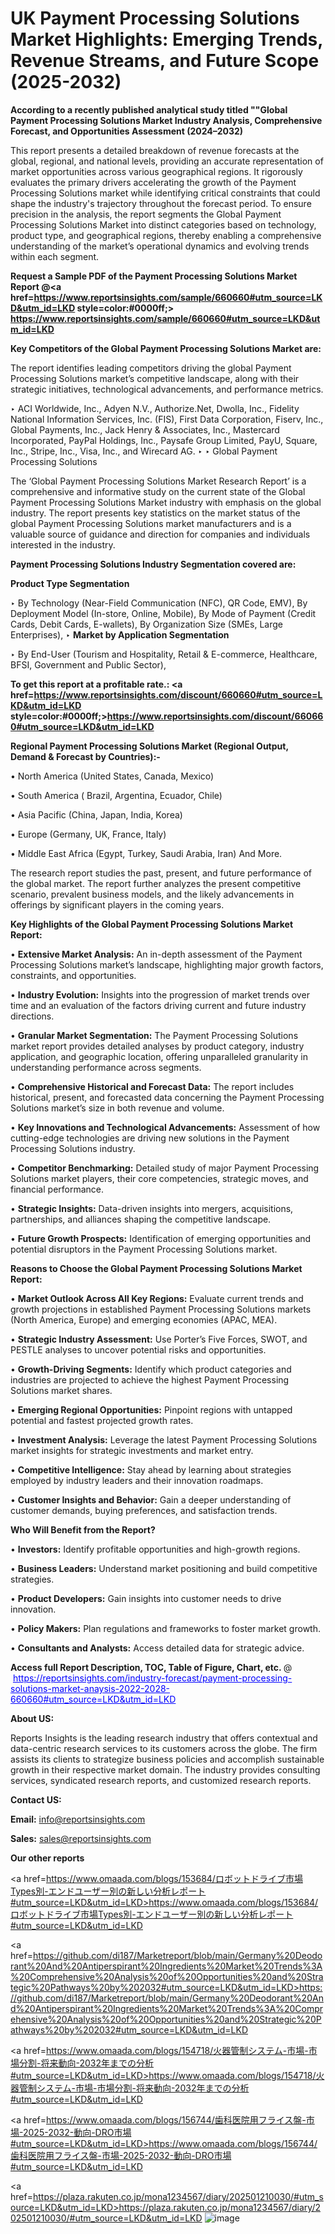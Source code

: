 # UK Payment Processing Solutions Market Highlights: Emerging Trends, Revenue Streams, and Future Scope (2025-2032)

<strong>According to a recently published analytical study titled ""Global Payment Processing Solutions Market Industry Analysis, Comprehensive Forecast, and Opportunities Assessment (2024–2032)</strong>

This report presents a detailed breakdown of revenue forecasts at the global, regional, and national levels, providing an accurate representation of market opportunities across various geographical regions. It rigorously evaluates the primary drivers accelerating the growth of the Payment Processing Solutions market while identifying critical constraints that could shape the industry's trajectory throughout the forecast period. To ensure precision in the analysis, the report segments the Global Payment Processing Solutions Market into distinct categories based on technology, product type, and geographical regions, thereby enabling a comprehensive understanding of the market’s operational dynamics and evolving trends within each segment.

<strong>Request a Sample PDF of the Payment Processing Solutions Market Report </strong><strong>@<a href=https://www.reportsinsights.com/sample/660660#utm_source=LKD&utm_id=LKD style=color:#0000ff;> https://www.reportsinsights.com/sample/660660#utm_source=LKD&utm_id=LKD</a></strong></font>

<strong>Key Competitors of the Global Payment Processing Solutions Market are:</strong>

The report identifies leading competitors driving the global Payment Processing Solutions market’s competitive landscape, along with their strategic initiatives, technological advancements, and performance metrics.

‣ ACI Worldwide, Inc., Adyen N.V., Authorize.Net, Dwolla, Inc., Fidelity National Information Services, Inc. (FIS), First Data Corporation, Fiserv, Inc., Global Payments, Inc., Jack Henry &amp; Associates, Inc., Mastercard Incorporated, PayPal Holdings, Inc., Paysafe Group Limited, PayU, Square, Inc., Stripe, Inc., Visa, Inc., and Wirecard AG.
‣ 
‣ Global Payment Processing Solutions

The ‘Global Payment Processing Solutions Market Research Report’ is a comprehensive and informative study on the current state of the Global Payment Processing Solutions Market industry with emphasis on the global industry. The report presents key statistics on the market status of the global Payment Processing Solutions market manufacturers and is a valuable source of guidance and direction for companies and individuals interested in the industry.

<strong>Payment Processing Solutions Industry Segmentation covered are:</strong>

<strong>Product Type Segmentation</strong>

‣ By Technology (Near-Field Communication (NFC), QR Code, EMV), By Deployment Model (In-store, Online, Mobile), By Mode of Payment (Credit Cards, Debit Cards, E-wallets), By Organization Size (SMEs, Large Enterprises),
‣ 
<strong>Market by Application Segmentation</strong>

‣ By End-User (Tourism and Hospitality, Retail & E-commerce, Healthcare, BFSI, Government and Public Sector),

<strong>To get this report at a profitable rate.: <a href=https://www.reportsinsights.com/discount/660660#utm_source=LKD&utm_id=LKD style=color:#0000ff;>https://www.reportsinsights.com/discount/660660#utm_source=LKD&utm_id=LKD</a></strong></font>

<strong>Regional Payment Processing Solutions Market (Regional Output, Demand &amp; Forecast by Countries):-</strong>

• North America (United States, Canada, Mexico)

• South America ( Brazil, Argentina, Ecuador, Chile)

• Asia Pacific (China, Japan, India, Korea)

• Europe (Germany, UK, France, Italy)

• Middle East Africa (Egypt, Turkey, Saudi Arabia, Iran) And More.

The research report studies the past, present, and future performance of the global market. The report further analyzes the present competitive scenario, prevalent business models, and the likely advancements in offerings by significant players in the coming years.

<strong>Key Highlights of the Global Payment Processing Solutions Market Report:</strong>

• <strong>Extensive Market Analysis:</strong> An in-depth assessment of the Payment Processing Solutions market’s landscape, highlighting major growth factors, constraints, and opportunities.

• <strong>Industry Evolution:</strong> Insights into the progression of market trends over time and an evaluation of the factors driving current and future industry directions.

• <strong>Granular Market Segmentation:</strong> The Payment Processing Solutions market report provides detailed analyses by product category, industry application, and geographic location, offering unparalleled granularity in understanding performance across segments.

• <strong>Comprehensive Historical and Forecast Data:</strong> The report includes historical, present, and forecasted data concerning the Payment Processing Solutions market’s size in both revenue and volume.

• <strong>Key Innovations and Technological Advancements:</strong> Assessment of how cutting-edge technologies are driving new solutions in the Payment Processing Solutions industry.

• <strong>Competitor Benchmarking:</strong> Detailed study of major Payment Processing Solutions market players, their core competencies, strategic moves, and financial performance.

• <strong>Strategic Insights:</strong> Data-driven insights into mergers, acquisitions, partnerships, and alliances shaping the competitive landscape.

• <strong>Future Growth Prospects:</strong> Identification of emerging opportunities and potential disruptors in the Payment Processing Solutions market.

<strong>Reasons to Choose the Global Payment Processing Solutions Market Report:</strong>

• <strong>Market Outlook Across All Key Regions:</strong> Evaluate current trends and growth projections in established Payment Processing Solutions markets (North America, Europe) and emerging economies (APAC, MEA).

• <strong>Strategic Industry Assessment:</strong> Use Porter’s Five Forces, SWOT, and PESTLE analyses to uncover potential risks and opportunities.

• <strong>Growth-Driving Segments:</strong> Identify which product categories and industries are projected to achieve the highest Payment Processing Solutions market shares.

• <strong>Emerging Regional Opportunities:</strong> Pinpoint regions with untapped potential and fastest projected growth rates.

• <strong>Investment Analysis:</strong> Leverage the latest Payment Processing Solutions market insights for strategic investments and market entry.

• <strong>Competitive Intelligence:</strong> Stay ahead by learning about strategies employed by industry leaders and their innovation roadmaps.

• <strong>Customer Insights and Behavior:</strong> Gain a deeper understanding of customer demands, buying preferences, and satisfaction trends.

<strong>Who Will Benefit from the Report?</strong>

• <strong>Investors:</strong> Identify profitable opportunities and high-growth regions.

• <strong>Business Leaders:</strong> Understand market positioning and build competitive strategies.

• <strong>Product Developers:</strong> Gain insights into customer needs to drive innovation.

• <strong>Policy Makers:</strong> Plan regulations and frameworks to foster market growth.

• <strong>Consultants and Analysts:</strong> Access detailed data for strategic advice.
</ul>
<strong>Access full Report Description, TOC, Table of Figure, Chart, etc. </strong>@  <a href=https://reportsinsights.com/industry-forecast/payment-processing-solutions-market-anaysis-2022-2028-660660#utm_source=LKD&utm_id=LKD style=color:#0000ff;>https://reportsinsights.com/industry-forecast/payment-processing-solutions-market-anaysis-2022-2028-660660#utm_source=LKD&utm_id=LKD</a></font>

<strong><strong>About US</strong>:</strong>

Reports Insights is the leading research industry that offers contextual and data-centric research services to its customers across the globe. The firm assists its clients to strategize business policies and accomplish sustainable growth in their respective market domain. The industry provides consulting services, syndicated research reports, and customized research reports.

<strong>Contact US:</strong>

<p class=""""><b>Email:</b> <a href=mailto:info@reportsinsights.com>info@reportsinsights.com</a></p>
<p class=""""><b>Sales:</b> <a href=mailto:sales@reportsinsights.com>sales@reportsinsights.com</a></p>

<strong>Our other reports</strong>

<a href=https://www.omaada.com/blogs/153684/ロボットドライブ市場Types別-エンドユーザー別の新しい分析レポート#utm_source=LKD&utm_id=LKD>https://www.omaada.com/blogs/153684/ロボットドライブ市場Types別-エンドユーザー別の新しい分析レポート#utm_source=LKD&utm_id=LKD</a>

<a href=https://github.com/di187/Marketreport/blob/main/Germany%20Deodorant%20And%20Antiperspirant%20Ingredients%20Market%20Trends%3A%20Comprehensive%20Analysis%20of%20Opportunities%20and%20Strategic%20Pathways%20by%202032#utm_source=LKD&utm_id=LKD>https://github.com/di187/Marketreport/blob/main/Germany%20Deodorant%20And%20Antiperspirant%20Ingredients%20Market%20Trends%3A%20Comprehensive%20Analysis%20of%20Opportunities%20and%20Strategic%20Pathways%20by%202032#utm_source=LKD&utm_id=LKD</a>

<a href=https://www.omaada.com/blogs/154718/火器管制システム-市場-市場分割-将来動向-2032年までの分析#utm_source=LKD&utm_id=LKD>https://www.omaada.com/blogs/154718/火器管制システム-市場-市場分割-将来動向-2032年までの分析#utm_source=LKD&utm_id=LKD</a>

<a href=https://www.omaada.com/blogs/156744/歯科医院用フライス盤-市場-2025-2032-動向-DRO市場#utm_source=LKD&utm_id=LKD>https://www.omaada.com/blogs/156744/歯科医院用フライス盤-市場-2025-2032-動向-DRO市場#utm_source=LKD&utm_id=LKD</a>

<a href=https://plaza.rakuten.co.jp/mona1234567/diary/202501210030/#utm_source=LKD&utm_id=LKD>https://plaza.rakuten.co.jp/mona1234567/diary/202501210030/#utm_source=LKD&utm_id=LKD</a>
![image](https://github.com/user-attachments/assets/52bb19b6-b31a-4b5a-99b6-1103f022ca1a)
